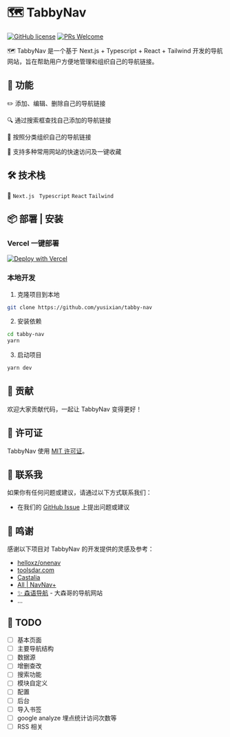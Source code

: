 # 🗺️ TabbyNav

[![GitHub license](https://img.shields.io/badge/license-MIT-blue.svg)](https://github.com/username/repo/blob/master/LICENSE) [![PRs Welcome](https://img.shields.io/badge/PRs-welcome-brightgreen.svg)](https://github.com/username/repo/pulls)

🗺️ TabbyNav 是一个基于 Next.js + Typescript + React + Tailwind 开发的导航网站，旨在帮助用户方便地管理和组织自己的导航链接。

## 🚀 功能

✏️ 添加、编辑、删除自己的导航链接

🔍 通过搜索框查找自己添加的导航链接

📁 按照分类组织自己的导航链接

🚀 支持多种常用网站的快速访问及一键收藏

## 🛠 技术栈

🔧 `Next.js ` `Typescript` `React` `Tailwind`

## 📦 部署 | 安装

### Vercel 一键部署

[![Deploy with Vercel](https://vercel.com/button)](https://vercel.com/new/clone?repository-url=https%3A%2F%2Fgithub.com%2Fyusixian%2Ftabby-nav&project-name=my-tabby-nav&repository-name=my-tabby-nav)

### 本地开发

1. 克隆项目到本地

```bash
git clone https://github.com/yusixian/tabby-nav
```

2. 安装依赖

```bash
cd tabby-nav
yarn
```

3. 启动项目

```bash
yarn dev
```

## 🤝 贡献

欢迎大家贡献代码，一起让 TabbyNav 变得更好！

## 📝 许可证

TabbyNav 使用 [MIT 许可证](./LICENSE)。

## 📧 联系我

如果你有任何问题或建议，请通过以下方式联系我们：

- 在我们的 [GitHub Issue](https://github.com/yusixian/tabby-nav/issues) 上提出问题或建议

## 🙏 鸣谢

感谢以下项目对 TabbyNav 的开发提供的灵感及参考：

- [helloxz/onenav](https://github.com/helloxz/onenav)
- [toolsdar.com](https://toolsdar.com/)
- [Castalia](https://github.com/afterwork-design/castalia)
- [All | NavNav+](https://navnav.co/)
- [✨ 森语导航](https://github.com/sadose/forest-navigation) - 大森哥的导航网站
- ...

## 📝 TODO

- [ ] 基本页面
- [ ] 主要导航结构
- [ ] 数据源
- [ ] 增删查改
- [ ] 搜索功能
- [ ] 模块自定义
- [ ] 配置
- [ ] 后台
- [ ] 导入书签
- [ ] google analyze 埋点统计访问次数等
- [ ] RSS 相关
